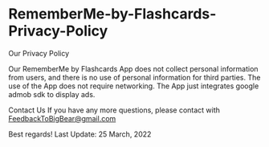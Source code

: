 # RememberMe-by-Flashcards-Privacy-Policy

Our Privacy Policy

Our RememberMe by Flashcards App does not collect personal information from users, and there is no use of personal information for third parties. The use of the App does not require networking. The App just integrates google admob sdk to display ads.

Contact Us
If you have any more questions, please contact with FeedbackToBigBear@gmail.com

Best regards!
Last Update: 25 March, 2022
